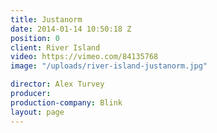 ```yaml
---
title: Justanorm
date: 2014-01-14 10:50:18 Z
position: 0
client: River Island
video: https://vimeo.com/84135768
image: "/uploads/river-island-justanorm.jpg"

director: Alex Turvey
producer: 
production-company: Blink
layout: page
---
```


